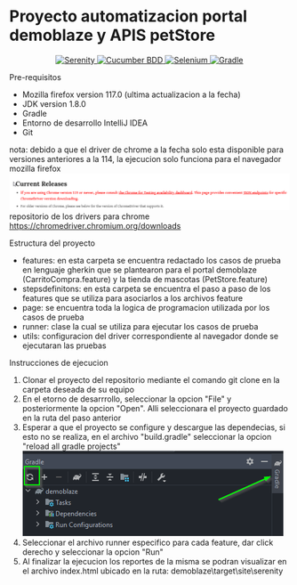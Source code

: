 # Proyecto automatizacion portal demoblaze y APIS petStore

<p align="center">
  <a href="https://serenity-bdd.github.io/theserenitybook/latest/index.html"> 
  <img src="https://serenity-bdd.info/wp-content/uploads/elementor/thumbs/serenity-bdd-pac9onzlqv9ebi90cpg4zsqnp28x4trd1adftgkwbq.png" title="Serenity"> 
  </a>
  <a href="https://cucumber.io/"> 
  <img src="https://ichi.pro/assets/images/max/724/1*KalezkxhSguQlz-LGv6F4A.png" title="Cucumber BDD"> 
  </a>
  <a href="https://www.selenium.dev/"> 
  <img src="https://selenium-python.readthedocs.io/_static/logo.png" title="Selenium" > 
  </a>
  <a href="https://gradle.org/"> 
  <img src="https://gradle.org/images/gradle-knowledge-graph-logo.png?20170228" title="Gradle" > 
  </a> 
</p>

Pre-requisitos
- Mozilla firefox version 117.0 (ultima actualizacion a la fecha)
- JDK version 1.8.0
- Gradle 
- Entorno de desarrollo IntelliJ IDEA
- Git

nota: debido a que el driver de chrome a la fecha solo esta disponible para versiones anteriores a la 114, la ejecucion solo funciona para el navegador mozilla firefox
![img_1.png](img_1.png)
repositorio de los drivers para chrome https://chromedriver.chromium.org/downloads 

Estructura del proyecto
- features: en esta carpeta se encuentra redactado los casos de prueba en lenguaje gherkin que se plantearon para el portal demoblaze (CarritoCompra.feature) y la tienda de mascotas (PetStore.feature)
- stepsdefinitons: en esta carpeta se encuentra el paso a paso de los features que se utiliza para asociarlos a los archivos feature
- page: se encuentra toda la logica de programacion utilizada por los casos de prueba
- runner: clase la cual se utiliza para ejecutar los casos de prueba
- utils: configuracion del driver correspondiente al navegador donde se ejecutaran las pruebas

Instrucciones de ejecucion
1. Clonar el proyecto del repositorio mediante el comando git clone en la carpeta deseada de su equipo
2. En el etorno de desarrrollo, seleccionar la opcion "File" y posteriormente la opcion "Open". Alli seleccionara el proyecto guardado en la ruta del paso anterior
3. Esperar a que el proyecto se configure y descargue las dependecias, si esto no se realiza, en el archivo "build.gradle" seleccionar la opcion "reload all gradle projects"
![img_2.png](img_2.png)
4. Seleccionar el archivo runner especifico para cada feature, dar click derecho y seleccionar la opcion "Run"
5. Al finalizar la ejecucion los reportes de la misma se podran visualizar en el archivo index.html ubicado en la ruta: demoblaze\target\site\serenity



